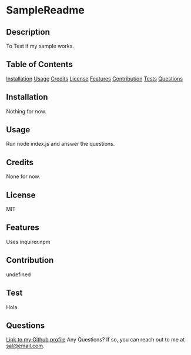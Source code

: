 # SampleReadme

  ## Description
  To Test if my sample works.

  ## Table of Contents
  [Installation](#Installation)
  [Usage](#Usage)
  [Credits](#Credits)
  [License](#License)
  [Features](#Features)
  [Contribution](#Contribution)
  [Tests](#Tests)
  [Questions](#Questions)

  ## Installation
  Nothing for now.

  ## Usage
  Run node index.js and answer the questions.

  ## Credits
  None for now.

  ## License
  MIT

  ## Features
  Uses inquirer.npm

  ## Contribution
  undefined

  ## Test
  Hola

  ## Questions
  [Link to my Github profile](https://github.com/Sal8298)
  Any Questions? If so, you can reach out to me at sal@email.com.

